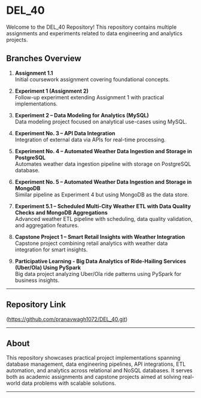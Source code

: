 # DEL_40

Welcome to the DEL_40 Repository! This repository contains multiple assignments and experiments related to data engineering and analytics projects.

## Branches Overview

1. **Assignment 1.1**  
   Initial coursework assignment covering foundational concepts.

2. **Experiment 1 (Assignment 2)**  
   Follow-up experiment extending Assignment 1 with practical implementations.

3. **Experiment 2 – Data Modeling for Analytics (MySQL)**  
   Data modeling project focused on analytical use-cases using MySQL.

4. **Experiment No. 3 – API Data Integration**  
   Integration of external data via APIs for real-time processing.

5. **Experiment No. 4 – Automated Weather Data Ingestion and Storage in PostgreSQL**  
   Automates weather data ingestion pipeline with storage on PostgreSQL database.

6. **Experiment No. 5 – Automated Weather Data Ingestion and Storage in MongoDB**  
   Similar pipeline as Experiment 4 but using MongoDB as the data store.

7. **Experiment 5.1 – Scheduled Multi-City Weather ETL with Data Quality Checks and MongoDB Aggregations**  
   Advanced weather ETL pipeline with scheduling, data quality validation, and aggregation features.

8. **Capstone Project 1 – Smart Retail Insights with Weather Integration**  
   Capstone project combining retail analytics with weather data integration for smart insights.

9. **Participative Learning - Big Data Analytics of Ride-Hailing Services (Uber/Ola) Using PySpark**  
Big data project analyzing Uber/Ola ride patterns using PySpark for business insights.
    

---

## Repository Link

(https://github.com/pranavwagh1072/DEL_40.git)

---

## About

This repository showcases practical project implementations spanning database management, data engineering pipelines, API integrations, ETL automation, and analytics across relational and NoSQL databases. It serves both as academic assignments and capstone projects aimed at solving real-world data problems with scalable solutions.

---



